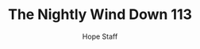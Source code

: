 ---
image: /assets/img/nwd/113_nwd_psalm_139_14_a_niv.png
title: The Nightly Wind Down 113
number: 113
categories:
  - The Nightly Wind Down
author: Hope Staff
notes: The Nightly Wind Down 113
embed: >-
  EMBED_GOES_HERE
transcript: >-
  SOME LINES OF TEXT START HERE
---